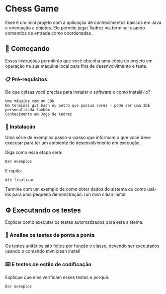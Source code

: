 # Chess Game

Esse é um mini projeto com a aplicação de conhecimentos basicos em Java e orientação a objetos. Ele permite jogar Xadrez via terminal usando comandos de entrada como coordenadas.

## 🚀 Começando

Essas instruções permitirão que você obtenha uma cópia do projeto em operação na sua máquina local para fins de desenvolvimento e teste.

### 📋 Pré-requisitos

De que coisas você precisa para instalar o software e como instalá-lo?

```
Uma máquina com um JDK
Um terminal git bash ou outro que possua cores - pode ser uma IDE personalizada também
Conhecimento em Jogo de Xadrez
```

### 🔧 Instalação

Uma série de exemplos passo-a-passo que informam o que você deve executar para ter um ambiente de desenvolvimento em execução.

Diga como essa etapa será:

```
Dar exemplos
```

E repita:

```
Até finalizar
```

Termine com um exemplo de como obter dados do sistema ou como usá-los para uma pequena demonstração.
run mvn clean install


## ⚙️ Executando os testes

Explicar como executar os testes automatizados para este sistema.

### 🔩 Analise os testes de ponta a ponta

Os testes unitários são feitos por função e classe, devendo ser executados usando o comando mvn clean install


### ⌨️ E testes de estilo de codificação

Explique que eles verificam esses testes e porquê.

```
Dar exemplos
```

